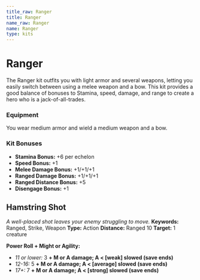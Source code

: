 ```yaml
---
title_raw: Ranger
title: Ranger
name_raw: Ranger
name: Ranger
type: kits
---
```


# Ranger

The Ranger kit outfits you with light armor and several weapons, letting you easily switch between using a melee weapon and a bow. This kit provides a good balance of bonuses to Stamina, speed, damage, and range to create a hero who is a jack-of-all-trades.

### Equipment

You wear medium armor and wield a medium weapon and a bow.

### Kit Bonuses

- **Stamina Bonus:** +6 per echelon
- **Speed Bonus:** +1
- **Melee Damage Bonus:** +1/+1/+1
- **Ranged Damage Bonus:** +1/+1/+1
- **Ranged Distance Bonus:** +5
- **Disengage Bonus:** +1

## Hamstring Shot

*A well-placed shot leaves your enemy struggling to move.* **Keywords:** Ranged, Strike, Weapon **Type:** Action **Distance:** Ranged 10 **Target:** 1 creature

**Power Roll + Might or Agility:**

- *11 or lower:* 3 **+ M or A damage; A \< \[weak\] slowed (save ends)**
- *12-16:* 5 **+ M or A damage; A \< \[average\] slowed (save ends)**
- *17+:* 7 **+ M or A damage; A \< \[strong\] slowed (save ends)**

